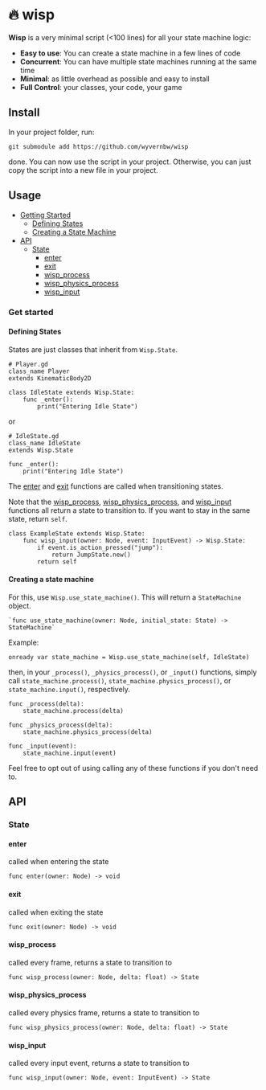 # 🔥 wisp

**Wisp** is a very minimal
script (<100 lines) for all your state machine logic:

- **Easy to use**: You can create a state machine in a few lines of code
- **Concurrent**: You can have multiple state machines running at the same time
- **Minimal**: as little overhead as possible and easy to install
- **Full Control**: your classes, your code, your game

## Install

In your project folder, run:

```
git submodule add https://github.com/wyvernbw/wisp
```

done. You can now use the script in your project. Otherwise, you can just copy
the script into a new file in your project.

## Usage

- [Getting Started](#getting-started)
  - [Defining States](#defining-states)
  - [Creating a State Machine](#creating-a-state-machine)
- [API](#api)
  - [State](#state)
    - [enter](#enter)
    - [exit](#exit)
    - [wisp_process](#wisp_process)
    - [wisp_physics_process](#wisp_physics_process)
    - [wisp_input](#wisp_input)

### Get started

#### Defining States

States are just classes that inherit from `Wisp.State`.

```gdscript
# Player.gd
class_name Player
extends KinematicBody2D

class IdleState extends Wisp.State:
	func _enter():
		print("Entering Idle State")
```

or

```gdscript
# IdleState.gd
class_name IdleState
extends Wisp.State

func _enter():
	print("Entering Idle State")
```

The [enter](#enter) and [exit](#exit) functions are called when transitioning states.

Note that the [wisp_process](#wisp_process), [wisp_physics_process](#wisp_physics_process), and [wisp_input](#wisp_input) functions
all return a state to transition to. If you want to stay in the same state,
return `self`.

```gdscript
class ExampleState extends Wisp.State:
	func wisp_input(owner: Node, event: InputEvent) -> Wisp.State:
		if event.is_action_pressed("jump"):
			return JumpState.new()
		return self
```

#### Creating a state machine

For this, use `Wisp.use_state_machine()`. This will return a `StateMachine`
object.

```gdscript
`func use_state_machine(owner: Node, initial_state: State) -> StateMachine`
```

Example:

```gdscript
onready var state_machine = Wisp.use_state_machine(self, IdleState)
```

then, in your `_process()`, `_physics_process()`, or `_input()` functions,
simply call `state_machine.process()`, `state_machine.physics_process()`, or
`state_machine.input()`, respectively.

```gdscript
func _process(delta):
	state_machine.process(delta)

func _physics_process(delta):
	state_machine.physics_process(delta)

func _input(event):
	state_machine.input(event)
```

Feel free to opt out of using calling any of these functions if you don't need
to.

## API

### State

#### enter

called when entering the state

```gdscript
func enter(owner: Node) -> void
```

#### exit

called when exiting the state

```gdscript
func exit(owner: Node) -> void
```

#### wisp_process

called every frame, returns a state to transition to

```gdscript
func wisp_process(owner: Node, delta: float) -> State
```

#### wisp_physics_process

called every physics frame, returns a state to transition to

```gdscript
func wisp_physics_process(owner: Node, delta: float) -> State
```

#### wisp_input

called every input event, returns a state to transition to

```gdscript
func wisp_input(owner: Node, event: InputEvent) -> State
```
